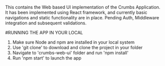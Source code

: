 This contains the Web based UI implementation of the Crumbs Application. It has been implemented using React framework, and currently basic navigations and static functionality are in place. Pending Auth, Middleware integration and subsequent validations.

#RUNNING THE APP IN YOUR LOCAL
1. Make sure Node and npm are installed in your local system
2. Use 'git clone' to download and clone the project in your folder
3. Navigate to 'crumbs-web-ui' folder and run 'npm install'
4. Run 'npm start' to launch the app
